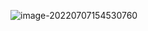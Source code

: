 ![image-20220707154530760](https://haoming2003.oss-cn-hangzhou.aliyuncs.com/image-20220707154530760.png)